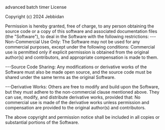 advanced batch timer License

Copyright (c) 2024 Jebbidan

Permission is hereby granted, free of charge, to any person obtaining the source code or a copy of this software and associated documentation files (the "Software"), to deal in the Software with the following restrictions:
---Non-Commercial Use Only: The Software may not be used for any commercial purposes, except under the following conditions:
Commercial use is permitted only if explicit permission is obtained from the original author(s) and contributors, and appropriate compensation is made to them.

---Source Code Sharing: Any modifications or derivative works of the Software must also be made open source, and the source code must be shared under the same terms as the original Software.

---Derivative Works: Others are free to modify and build upon the Software, but they must adhere to the non-commercial clause mentioned above. They can use, modify, and distribute derivative works, provided that:
No commercial use is made of the derivative works unless permission and compensation are provided to the original author(s) and contributors.

The above copyright and permission notice shall be included in all copies or substantial portions of the Software.
